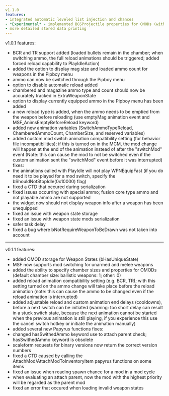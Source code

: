 ```yaml
---
v1.1.0
features:
- integrated automatic leveled list injection and chances
- *Experimental* - implemented BGSProjectile properties for OMODs (with external json inputs)
- more detailed stored data printing
---
```

v1.0.1
features:
- BCR and TR support added (loaded bullets remain in the chamber; when switching ammo, the full reload animations should be triggered; added forced reload capability to PlayIdleAction)
- added the option to display mag size and loaded ammo count for weapons in the Pipboy menu
- ammo can now be switched through the Pipboy menu
- option to disable automatic reload added
- chambered and magazine ammo type and count should now be accurately tracked in ExtraWeaponState
- option to display currently equipped ammo in the Pipboy menu has been added
- a new reload type is added, when the ammo needs to be emptied from the weapon before reloading (use emptyMag animation event and MSF_AnimsEmptyBeforeReload keyword)
- added new animation variables (SwitchAmmoTypeReload, ChamberedAmmoCount, ChamberSize, and reserved variables)
- added custom mod switch animation compatibility setting (for behavior file incompatibilities); if this is turned on in the MCM, the mod change will happen at the end of the animation instead of after the "switchMod" event (Note: this can cause the mod to not be switched even if the custom animation sent the "switchMod" event before it was interrupted)
fixes:
- the animations called with PlayIdle will not play WPNEquipFast (if you do need it to be played for a mod switch, specify the bShouldNotStopIdle(0x10000) flag)
- fixed a CTD that occured during serialization
- fixed issues occurring with special ammo; fusion core type ammo and not playable ammo are not supported
- the widget now should not display weapon info after a weapon has been unequipped
- fixed an issue with weapon state storage
- fixed an issue with weapon state mods serialization
- safer task delay
- fixed a bug where bNotRequireWeaponToBeDrawn was not taken into account
---
v0.1.1
features:
- added OMOD storage for Weapon States (bHasUniqueState)
- MSF now supports mod switching for unarmed and melee weapons
- added the ability to specify chamber sizes and properties for OMODs (default chamber size: ballistic weapons: 1; other: 0)
- added reload animation compatibility setting (e.g. BCR, TR); with this setting turned on the ammo change will take place before the reload animation (note: this can cause the ammo to be changed even if the reload animation is interrupted)
- added adjustable reload and custom animation end delays (cooldowns), before a next switch can be initiated (warning: too short delay can result in a stuck switch state, because the next animation cannot be started when the previous animation is still playing, if you experience this use the cancel switch hotkey or initiate the animation manually)
- added several new Papyrus functions
fixes:
- changed hasSwithedAmmo keyword use to attach parent check; hasSwithedAmmo keyword is obsolete
- scaleform requests for binary versions now return the correct version numbers
- fixed a CTD caused by calling the AttachMod/AttachModToInventoryItem papyrus functions on some items
- fixed an issue when reading spawn chance for a mod in a mod cycle
- when evaluating an attach parent, now the mod with the highest priority will be regarded as the parent mod
- fixed an error that occured when loading invalid weapon states 